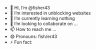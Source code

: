 - 👋 Hi, I’m @fisher43
- 👀 I’m interested in unblocking websites
- 🌱 I’m currently learning nothing
- 💞️ I’m looking to collaborate on ...
- 📫 How to reach me ...
- 😄 Pronouns: fish/er43
- ⚡ Fun fact: 

<!---
fisher43/fisher43 is a ✨ special ✨ repository because its `README.md` (this file) appears on your GitHub profile.
You can click the Preview link to take a look at your changes.
--->
